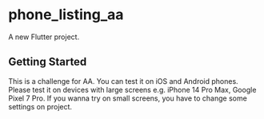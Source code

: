 # phone_listing_aa

A new Flutter project.

## Getting Started

This is a challenge for AA. You can test it on iOS and Android phones. 
Please test it on devices with large screens e.g. iPhone 14 Pro Max, Google Pixel 7 Pro.
If you wanna try on small screens, you have to change some settings on project.
